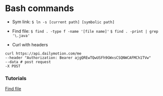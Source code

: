 # Bash commands

* Sym link:
`$ ln -s [current path] [symbolic path]`

* Find file:
`$ find . -type f -name '[file name]'`
`$ find . -print | grep '\.java'`

* Curl with headers
```
curl https://api.dailymotion.com/me
--header "Authorization: Bearer ajgQREwTQwUSFh9GWxsCSQNWCAFMCh1TVw"
--data # post request
-X POST
```

### Tutorials
[Find file](http://stackoverflow.com/questions/656741/find-file-in-directory-from-command-line)
